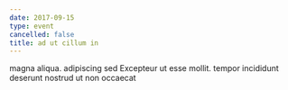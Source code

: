 ```yaml
---
date: 2017-09-15
type: event
cancelled: false
title: ad ut cillum in
---
```

magna aliqua. adipiscing sed Excepteur ut esse mollit. tempor incididunt deserunt nostrud ut non occaecat